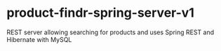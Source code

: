 # product-findr-spring-server-v1
REST server allowing searching for products and uses Spring REST and Hibernate with MySQL
